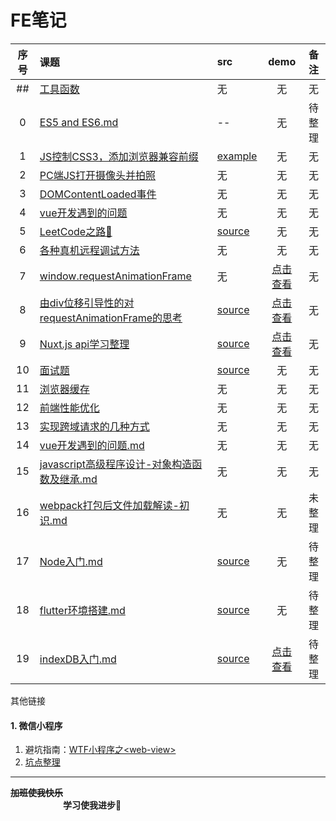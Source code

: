# FE笔记

| 序号 | 课题 | src | demo | 备注 |
| :-: | :- | :- | :-: | :-: |
| ## | [工具函数](./notes/##-utils.md) | 无 | 无 | 无 |
| 0 | [ ES5 and ES6.md ](./notes/0-ES5-and-ES6.md) | -- | 无 | 待整理 |
| 1 | [JS控制CSS3，添加浏览器兼容前缀](./notes/JS控制CSS3，添加浏览器兼容前缀.md)| [example](./notes/js-add-css3-prefixer.js) | 无 | 无 |
| 2 | [PC端JS打开摄像头并拍照](./notes/PC端JS打开摄像头并拍照.md)| 无 | 无 | 无 |
| 3 | [DOMContentLoaded事件](./notes/DOMContentLoaded%E4%BA%8B%E4%BB%B6.md) | 无 | 无 | 无 |
| 4 | [vue开发遇到的问题](./notes/vue开发遇到的问题.md) | 无 | 无 | 无 |
| 5 | [LeetCode之路🙂](./notes/LeetCode之路🙂.md) | [source](../master/examples/leetcode/) | 无 | 无 |
| 6 | [ 各种真机远程调试方法](./notes/各种真机远程调试方法.textfile) | 无 | 无 | 无 |
| 7 | [ window.requestAnimationFrame](./notes/7-window.requestAnimationFrame.md) | 无 | [点击查看](https://sansanshow.github.io/fe-notes/examples/html/requestAnimationFrame.html) | 无 |
| 8 | [ 由div位移引导性的对requestAnimationFrame的思考](./notes/8-由div左位移300px动画实现引导性的对requestAnimationFrame的思考.md) | [source](../master/examples/html/8-div-move.html) | [点击查看](https://sansanshow.github.io/fe-notes/examples/html/8-div-move.html) | 无 |
| 9 | [ Nuxt.js api学习整理](./notes/9-nuxt.js学习整理.md) | [source](../master/examples/nuxt-demo) | [点击查看](https://sansanshow.github.io/fe-notes/examples/html/8-div-move.html) | 无 |
| 10 | [ 面试题 ](./notes/10-面试题.md) | [source](./notes/10-answers.md) | 无 | 无 |
| 11 | [ 浏览器缓存 ](./notes/12-前端性能优化.md#L103) | 无 | 无 | 无 |
| 12 | [ 前端性能优化 ](./notes/12-前端性能优化.md) | 无 | 无 | 无 |
| 13 | [ 实现跨域请求的几种方式 ](./notes/13-实现跨域请求的几种方式.md) | 无 | 无 | 无 |
| 14 | [ vue开发遇到的问题.md ](./notes/14-vue开发遇到的问题.md) | 无 | 无 | 无 |
| 15 | [ javascript高级程序设计-对象构造函数及继承.md ](./notes/15-javascript高级程序notes.md) | 无 | 无 | 无 |
| 16 | [ webpack打包后文件加载解读-初识.md ](./notes/16-webpack打包后文件加载解读-初识.md) | 无 | 无 | 未整理 |
| 17 | [ Node入门.md ](./notes/17-Node入门.md) | [source](../master/examples/nodejs/index.js) | 无 | 待整理 |
| 18 | [ flutter环境搭建.md ](./notes/18-flutter环境搭建.md) | [source](../master/examples/flutter_demo) | 无 | 待整理 |
| 19 | [ indexDB入门.md ](./notes/19-indexDB入门.md) | [source](../master/examples/html/indexDB.html.) | [点击查看](https://sansanshow.github.io/fe-notes/examples/html/indexDB.html) | 待整理 |


其他链接
#### 1. 微信小程序   
1. 避坑指南：[WTF小程序之\<web-view\>](https://www.cnblogs.com/imgss/p/8504185.html)
2. [坑点整理](./notes/浅谈小程序.md)






  
     
        
           
            




---
**~~加班使我快乐~~ &emsp;&emsp;&emsp;&emsp;&emsp;&emsp;&emsp;&emsp;&emsp;** <br/>
**&emsp;&emsp;&emsp;&emsp;&emsp;&emsp;学习使我进步🙂&emsp;&emsp;&emsp;&emsp;**

